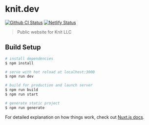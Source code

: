 # knit.dev

[![Github CI Status](https://github.com/knit-dev/knit.dev/workflows/Node.js%20CI/badge.svg)](https://github.com/knit-dev/knit.dev/actions?query=workflow%3A%22Node.js+CI%22)
[![Netlify Status](https://api.netlify.com/api/v1/badges/ea8a477c-0660-452d-ba18-1a2afac56e74/deploy-status)](https://app.netlify.com/sites/competent-almeida-f8edd4/deploys)

> Public website for Knit LLC

## Build Setup

```bash
# install dependencies
$ npm install

# serve with hot reload at localhost:3000
$ npm run dev

# build for production and launch server
$ npm run build
$ npm run start

# generate static project
$ npm run generate
```

For detailed explanation on how things work, check out [Nuxt.js docs](https://nuxtjs.org).
